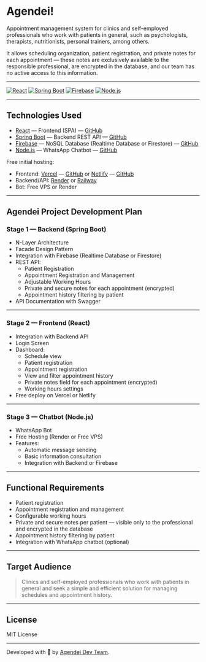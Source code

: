 # Agendei!

Appointment management system for clinics and self-employed professionals who work with patients in general, such as psychologists, therapists, nutritionists, personal trainers, among others.

It allows scheduling organization, patient registration, and private notes for each appointment — these notes are exclusively available to the responsible professional, are encrypted in the database, and our team has no active access to this information.

---

[![React](https://img.shields.io/badge/Frontend-React-blue?logo=react&logoColor=white)](https://react.dev/)
[![Spring Boot](https://img.shields.io/badge/Backend-Spring_Boot-brightgreen?logo=springboot&logoColor=white)](https://spring.io/projects/spring-boot)
[![Firebase](https://img.shields.io/badge/Database-Firebase-orange?logo=firebase&logoColor=white)](https://firebase.google.com/)
[![Node.js](https://img.shields.io/badge/Chatbot-Node.js-green?logo=nodedotjs&logoColor=white)](https://nodejs.org/)

---

## Technologies Used

- [React](https://react.dev/) — Frontend (SPA) — [GitHub](https://github.com/facebook/react)
- [Spring Boot](https://spring.io/projects/spring-boot) — Backend REST API — [GitHub](https://github.com/spring-projects/spring-boot)
- [Firebase](https://firebase.google.com/) — NoSQL Database (Realtime Database or Firestore) — [GitHub](https://github.com/firebase/)
- [Node.js](https://nodejs.org/) — WhatsApp Chatbot — [GitHub](https://github.com/nodejs/node)

Free initial hosting:

- Frontend: [Vercel](https://vercel.com/) — [GitHub](https://github.com/vercel/vercel) or [Netlify](https://www.netlify.com/) — [GitHub](https://github.com/netlify)
- Backend/API: [Render](https://render.com/) or [Railway](https://railway.app/)
- Bot: Free VPS or Render

---

## Agendei Project Development Plan

### Stage 1 — Backend (Spring Boot)

- N-Layer Architecture
- Facade Design Pattern
- Integration with Firebase (Realtime Database or Firestore)
- REST API:
  - Patient Registration
  - Appointment Registration and Management
  - Adjustable Working Hours
  - Private and secure notes for each appointment (encrypted)
  - Appointment history filtering by patient
- API Documentation with Swagger

---

### Stage 2 — Frontend (React)

- Integration with Backend API
- Login Screen
- Dashboard:
  - Schedule view
  - Patient registration
  - Appointment registration
  - View and filter appointment history
  - Private notes field for each appointment (encrypted)
  - Working hours settings
- Free deploy on Vercel or Netlify

---

### Stage 3 — Chatbot (Node.js)

- WhatsApp Bot
- Free Hosting (Render or Free VPS)
- Features:
  - Automatic message sending
  - Basic information consultation
  - Integration with Backend or Firebase

---

## Functional Requirements

- Patient registration
- Appointment registration and management
- Configurable working hours
- Private and secure notes per patient — visible only to the professional and encrypted in the database
- Appointment history filtering by patient
- Integration with WhatsApp chatbot (optional)

---

## Target Audience

> Clinics and self-employed professionals who work with patients in general and seek a simple and efficient solution for managing schedules and appointment history.

---

## License

MIT License

---

Developed with 💜 by [Agendei Dev Team](https://github.com/).

